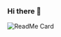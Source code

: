 ### Hi there 👋

![ReadMe Card](https://github-readme-stats.vercel.app/api?username=ruby109&show_icons=true?count_private=true)



